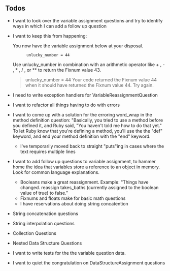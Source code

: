 ## Todos

- I want to look over the variable assignment questions and try to identify ways in which I can add a follow up question 

- I want to keep this from happening:

    You now have the variable assignment below at your disposal.

            unlucky_number = 44

    Use unlucky_number in combination with an arithmetic operator like  + ,  - ,  * ,  / , or  **  to return the Fixnum value 43.

    > unlucky_number = 44
    Your code returned the Fixnum value 44 when it should have returned the Fixnum value 44. Try again.
    > 

- I need to write exception handlers for VariableReassignmentQuestion

- I want to refactor all things having to do with errors

- I want to come up with a solution for the erroring word_wrap in the method definition question: "Basically, you tried to use a method before you defined it, and Ruby said, "You haven't told me how to do that yet." To let Ruby know that
you're defining a method, you'll use the the "def" keyword, and end your method definition with the "end" keyword.
  - I've temporarily moved back to straight "puts"ing in cases where the text requires multiple lines

- I want to add follow up questions to variable assignment, to hammer home the idea that variables store a reference to an object in memory. Look for common language explanations.
  - Booleans make a great reassignment. Example: "Things have changed. reassign takes_baths (currently assigned to the boolean value of true) to false."
  - Fixnums and floats make for basic math questions
  - I have reservations about doing string concatention

- String concatenation questions
- String interpolation questions
- Collection Questions
- Nested Data Structure Questions

- I want to write tests for the the variable question data.

- I want to quiet the congratulation on DataStructureAssignment questions



